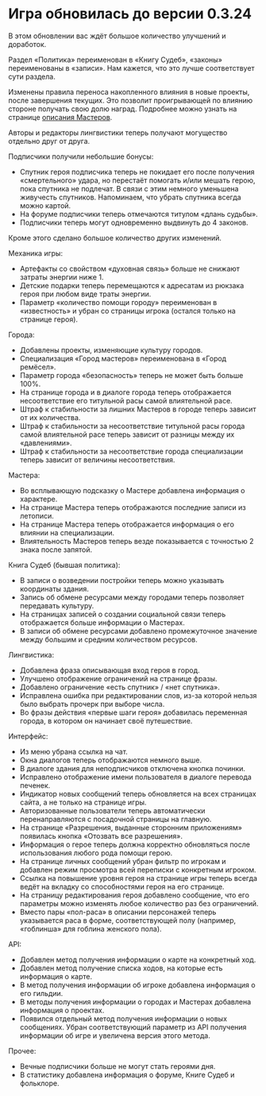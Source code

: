 # Игра обновилась до версии 0.3.24

В этом обновлении вас ждёт большое количество улучшений и доработок.

Раздел «Политика» переименован в «Книгу Судеб», «законы» переименованы в «записи». Нам кажется, что это лучше соответствует сути раздела.

Изменены правила переноса накопленного влияния в новые проекты, после завершения текущих. Это позволит проигрывающей по влиянию стороне получать свою долю наград. Подробнее можно узнать на странице [описания Мастеров](http://the-tale.org/guide/persons).

Авторы и редакторы лингвистики теперь получают могущество отдельно друг от друга.

Подписчики получили небольшие бонусы:

- Спутник героя подписчика теперь не покидает его после получения «смертельного» удара, но перестаёт помогать и/или мешать герою, пока спутника не подлечат. В связи с этим немного уменьшена живучесть спутников. Напоминаем, что убрать спутника всегда можно картой.
- На форуме подписчики теперь отмечаются титулом «длань судьбы».
- Подписчики теперь могут одновременно выдвинуть до 4 законов.

Кроме этого сделано большое количество других изменений.

Механика игры:

- Артефакты со свойством «духовная связь» больше не снижают затраты энергии ниже 1.
- Детские подарки теперь перемещаются к адресатам из рюкзака героя при любом виде траты энергии.
- Параметр «количество помощи городу» переименован в «известность» и убран со страницы игрока (остался только на странице героя).

Города:

- Добавлены проекты, изменяющие культуру городов.
- Специализация «Город мастеров» переименована в «Город ремёсел».
- Параметр города «безопасность» теперь не может быть больше 100%.
- На странице города и в диалоге города теперь отображается несоответствие его титульной расы самой влиятельной расе.
- Штраф к стабильности за лишних Мастеров в городе теперь зависит от их количества.
- Штраф к стабильности за несоответствие титульной расы города самой влиятельной расе теперь зависит от разницы между их «давлениями».
- Штраф к стабильности за несоответствие города специализации теперь зависит от величины несоответствия.

Мастера:

- Во всплывающую подсказку о Мастере добавлена информация о характере.
- На странице Мастера теперь отображаются последние записи из летописи.
- На странице Мастера теперь отображается информация о его влиянии на специализации.
- Влиятельность Мастеров теперь везде показывается с точностью 2 знака после запятой.

Книга Судеб (бывшая политика):

- В записи о возведении постройки теперь можно указывать координаты здания.
- Запись об обмене ресурсами между городами теперь позволяет передавать культуру.
- На страницах записей о создании социальной связи теперь отображается больше информации о Мастерах.
- В записи об обмене ресурсами добавлено промежуточное значение между большим и средним количеством ресурсов.

Лингвистика:

- Добавлена фраза описывающая вход героя в город.
- Улучшено отображение ограничений на странице фразы.
- Добавлено ограничение «есть спутник» / «нет спутника».
- Исправлена ошибка при редактировании слов, из-за которой нельзя было выбрать прочерк при выборе числа.
- Во фразы действия «первые шаги героя» добавилась переменная города, в котором он начинает своё путешествие.

Интерфейс:

- Из меню убрана ссылка на чат.
- Окна диалогов теперь отображаются немного выше.
- В диалоге здания для неподписчиков отключена кнопка починки.
- Исправлено отображение имени пользователя в диалоге перевода печенек.
- Индикатор новых сообщений теперь обновляется на всех страницах сайта, а не только на странице игры.
- Авторизованные пользователи теперь автоматически перенаправляются с посадочной страницы на главную.
- На странице «Разрешения, выданные сторонним приложениям» появилась кнопка «Отозвать все разрешения».
- Информация о герое теперь должна корректно обновляться после использования любого рода помощи герою.
- На странице личных сообщений убран фильтр по игрокам и добавлен режим просмотра всей переписки с конкретным игроком.
- Ссылка на повышение уровня героя на странице игры теперь всегда ведёт на вкладку со способностями героя на его странице.
- На страницу редактирования героя добавлено сообщение, что его параметры можно изменять любое количество раз без ограничений.
- Вместо пары «пол-раса» в описании персонажей теперь указывается раса в форме, соответствующей полу (например, «гоблинша» для гоблина женского пола).

API:

- Добавлен метод получения информации о карте на конкретный ход.
- Добавлен метод получение списка ходов, на которые есть информация о карте.
- В метод получения информации об игроке добавлена информация о его гильдии.
- В методы получения информации о городах и Мастерах добавлена информация о проектах.
- Появился отдельный метод получения информации о новых сообщениях. Убран соответствующий параметр из API получения информации об игре и увеличена версия этого метода.

Прочее:

- Вечные подписчики больше не могут стать героями дня.
- В статистику добавлена информация о форуме, Книге Судеб и фольклоре.
